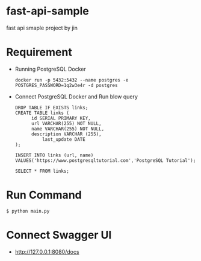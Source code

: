 # fast-api-sample
fast api smaple project by jin 


# Requirement
- Running PostgreSQL Docker 
    ```
    docker run -p 5432:5432 --name postgres -e POSTGRES_PASSWORD=1q2w3e4r -d postgres
    ```
  
- Connect PostgreSQL Docker and Run blow query
    ```
    DROP TABLE IF EXISTS links;
    CREATE TABLE links (
          id SERIAL PRIMARY KEY,
          url VARCHAR(255) NOT NULL,
          name VARCHAR(255) NOT NULL,
          description VARCHAR (255),
              last_update DATE
    );
    
    INSERT INTO links (url, name) VALUES('https://www.postgresqltutorial.com','PostgreSQL Tutorial');

    SELECT * FROM links;
    ```
# Run Command
```
$ python main.py
```

# Connect Swagger UI
- http://127.0.0.1:8080/docs

